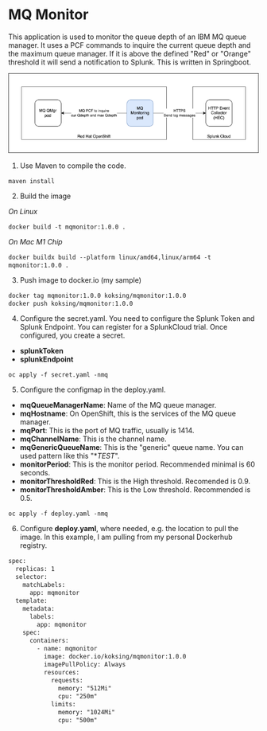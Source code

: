 # MQ Monitor

This application is used to monitor the queue depth of an IBM MQ queue manager. It uses a PCF commands to inquire the current queue depth and the maximum queue manager. If it is above the defined "Red" or "Orange" threshold it will send a notification to Splunk. This is written in Springboot.

![Alt text here](images/mqmonitor.png)

1. Use Maven to compile the code.

```
maven install
```

2. Build the image

*On Linux*
```
docker build -t mqmonitor:1.0.0 .
```
*On Mac M1 Chip*
```
docker buildx build --platform linux/amd64,linux/arm64 -t mqmonitor:1.0.0 .
```

3. Push image to docker.io (my sample)

```
docker tag mqmonitor:1.0.0 koksing/mqmonitor:1.0.0
docker push koksing/mqmonitor:1.0.0
```

4. Configure the secret.yaml. You need to configure the Splunk Token and Splunk Endpoint. You can register for a SplunkCloud trial. Once configured, you create a secret.

- **splunkToken**
- **splunkEndpoint**

```
oc apply -f secret.yaml -nmq
```

5. Configure the configmap in the deploy.yaml.

- **mqQueueManagerName**: Name of the MQ queue manager.
- **mqHostname**: On OpenShift, this is the services of the MQ queue manager.
- **mqPort**: This is the port of MQ traffic, usually is 1414.
- **mqChannelName**: This is the channel name.
- **mqGenericQueueName**: This is the "generic" queue name. You can used pattern like this "**TEST*".
- **monitorPeriod**: This is the monitor period. Recommended minimal is 60 seconds.
- **monitorThresholdRed**: This is the High threshold. Recomended is 0.9.
- **monitorThresholdAmber**: This is the Low threshold. Recommended is 0.5.

```
oc apply -f deploy.yaml -nmq
```

6. Configure **deploy.yaml**, where needed, e.g. the location to pull the image. In this example, I am pulling from my personal Dockerhub registry.

```
spec:
  replicas: 1
  selector:
    matchLabels:
      app: mqmonitor
  template:
    metadata:
      labels:
        app: mqmonitor
    spec:
      containers:
        - name: mqmonitor
          image: docker.io/koksing/mqmonitor:1.0.0
          imagePullPolicy: Always
          resources:
            requests:
              memory: "512Mi"
              cpu: "250m"
            limits:
              memory: "1024Mi"
              cpu: "500m"
```